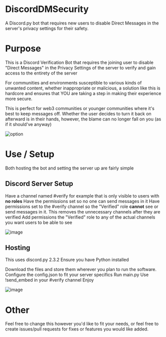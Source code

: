# DiscordDMSecurity
A Discord.py bot that requires new users to disable Direct Messages in the server's privacy settings for their safety.

# Purpose
This is a Discord Verification Bot that requires the joining user to disable "Direct Messages" in the Privacy Settings of the server to verify and gain access to the entirety of the server

For communities and environments susceptible to various kinds of unwanted content, whether inappropriate or malicious, a solution like this is hardcore and ensures that YOU are taking a step in making their experience more secure.

This is perfect for web3 communities or younger communities where it's best to keep messages off. Whether the user decides to turn it back on afterward is in their hands, however, the blame can no longer fall on you (as if it should've anyway)

![option](https://github.com/bitbrink/DiscordDMSecurity/assets/74519953/c636e78e-e16b-4e1b-aee1-cdcdfbb7bafa)


# Use / Setup
Both hosting the bot and setting the server up are fairly simple

## Discord Server Setup
Have a channel named #verify for example that is only visible to users with **no roles**
Have the permissions set so no one can send messages in it
Have permissions set to the #verify channel so the "Verified" role **cannot** see or send messages in it. This removes the unnecessary channels after they are verified
Add permissions the "Verified" role to any of the actual channels you want users to be able to see

![image](https://github.com/bitbrink/DiscordDMSecurity/assets/74519953/fda8ec86-3cfe-4081-8a71-1f2ab227c82f)


## Hosting
This uses discord.py 2.3.2
Ensure you have Python installed

Download the files and store them wherever you plan to run the software. 
Configure the config.json to fit your server specifics
Run main.py
Use !send_embed in your #verify channel
Enjoy

![image](https://github.com/bitbrink/DiscordDMSecurity/assets/74519953/1a456a74-a104-42f3-b8bb-a4829540b190)

# Other
Feel free to change this however you'd like to fit your needs, or feel free to create issues/pull requests for fixes or features you would like added.
